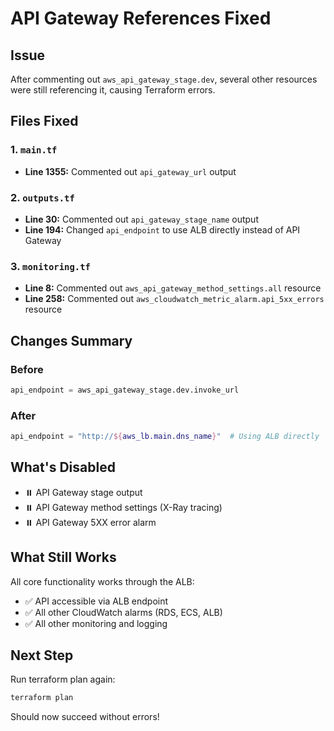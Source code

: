 # API Gateway References Fixed

## Issue
After commenting out `aws_api_gateway_stage.dev`, several other resources were still referencing it, causing Terraform errors.

## Files Fixed

### 1. `main.tf`
- **Line 1355:** Commented out `api_gateway_url` output

### 2. `outputs.tf`
- **Line 30:** Commented out `api_gateway_stage_name` output
- **Line 194:** Changed `api_endpoint` to use ALB directly instead of API Gateway

### 3. `monitoring.tf`
- **Line 8:** Commented out `aws_api_gateway_method_settings.all` resource
- **Line 258:** Commented out `aws_cloudwatch_metric_alarm.api_5xx_errors` resource

## Changes Summary

### Before
```terraform
api_endpoint = aws_api_gateway_stage.dev.invoke_url
```

### After
```terraform
api_endpoint = "http://${aws_lb.main.dns_name}"  # Using ALB directly
```

## What's Disabled

- ⏸️ API Gateway stage output
- ⏸️ API Gateway method settings (X-Ray tracing)
- ⏸️ API Gateway 5XX error alarm

## What Still Works

All core functionality works through the ALB:
- ✅ API accessible via ALB endpoint
- ✅ All other CloudWatch alarms (RDS, ECS, ALB)
- ✅ All other monitoring and logging

## Next Step

Run terraform plan again:
```powershell
terraform plan
```

Should now succeed without errors!
